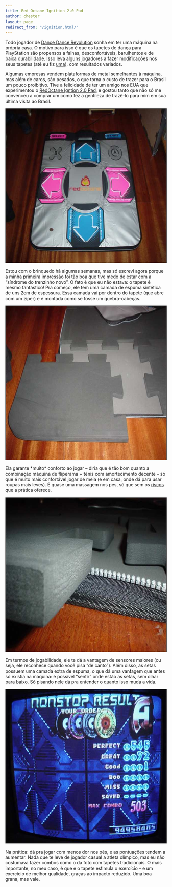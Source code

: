 ```yaml
---
title: Red Octane Ignition 2.0 Pad
author: chester
layout: page
redirect_from: "/ignition.html/"
---
```

Todo jogador de [Dance Dance Revolution][1] sonha em ter uma máquina na própria casa. O motivo para isso é que os tapetes de dança para PlayStation são propensos a falhas, desconfortáveis, barulhentos e de baixa durabilidade. Isso leva alguns jogadores a fazer modificações nos seus tapetes (até eu fiz [uma][2]), com resultados variados.

Algumas empresas vendem plataformas de metal semelhantes à máquina, mas além de caros, são pesados, o que torna o custo de trazer para o Brasil um pouco proibitivo. Tive a felicidade de ter um amigo nos EUA que experimentou o [RedOctane Igntion 2.0 Pad][3], e gostou tanto que não só me convenceu a comprar um como fez a gentileza de trazê-lo para mim em sua última visita ao Brasil.

<img src="../img/ignition/tapete.jpg" border="1" alt="o tapete  Ignition 2.0" width="640" height="480" />

Estou com o brinquedo há algumas semanas, mas só escrevi agora porque a minha primeira impressão foi tão boa que tive medo de estar com a &#8220;síndrome do trenzinho novo&#8221;. O fato é que eu não estava: o tapete é mesmo fantástico! Pra começo, ele tem uma camada de espuma sintética de uns 2cm de espessura. Essa camada vai por dentro do tapete (que abre com um zíper) e é montada como se fosse um quebra-cabeças.

<img src="../img/ignition/quebracabecas.jpg" border="1" alt="espuma  com uma peça desencaixada" width="640" height="480" />

Ela garante \*muito\* conforto ao jogar &#8211; diria que é tão bom quanto a combinação máquina de fliperama + tênis com amortecimento decente &#8211; só que é muito mais confortável jogar de meia (e em casa, onde dá para usar roupas mais leves). É quase uma massagem nos pés, só que sem os [riscos][4] que a prática oferece.

<img src="../img/ignition/detalhe_quebracabecas.jpg" border="1" alt="detalhe da espuma" width="640" height="480" />

Em termos de jogabilidade, ele te dá a vantagem de sensores maiores (ou seja, ele reconhece quando você pisa &#8220;de canto&#8221;). Além disso, as setas possuem uma camada extra de espuma, o que dá uma vantagem que antes só existia na máquina: é possível &#8220;sentir&#8221; onde estão as setas, sem olhar para baixo. Só pisando nele dá pra entender o quanto isso muda a vida.

<img src="../img/ignition/503combo.jpg" border="1" alt="um score que  eu raramente conseguia em outros tapetes" width="640" height="480" />

Na prática: dá pra jogar com menos dor nos pés, e as pontuações tendem a aumentar. Nada que te leve de jogador casual a atleta olímpico, mas eu não costumava fazer combos como o da foto com tapetes tradicionais. O mais importante, no meu caso, é que e o tapete estimula o exercício &#8211; e um exercício de melhor qualidade, graças ao impacto reduzido. Uma boa grana, mas vale.

 [1]: http://www.gamespot.com/ps/puzzle/dancedancerevolution/review.html
 [2]: ../tapete.html
 [3]: http://www.redoctane.com/ignitionpad.html
 [4]: http://www.moviewavs.com/MP3S/Movies/Pulp_Fiction/footmass.mp3
